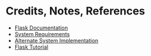 # Credits, Notes, References

 + [Flask Documentation](http://flask.pocoo.org/)
 + [System Requirements](https://github.com/gwu-business/salad-system-requirements)
 + [Alternate System Implementation](https://github.com/gwu-business/salad-system-py)
 + [Flask Tutorial](http://flask.pocoo.org/docs/0.10/tutorial/)

